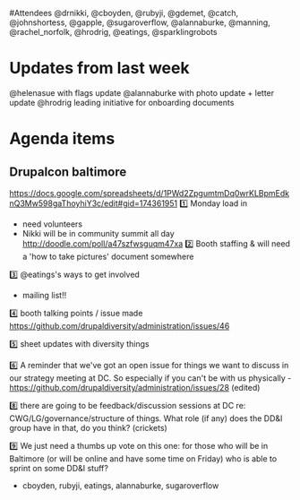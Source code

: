 
#Attendees
@drnikki, @cboyden, @rubyji, @gdemet, @catch, @johnshortess, @gapple, @sugaroverflow, @alannaburke, @manning, @rachel_norfolk, @hrodrig, @eatings, @sparklingrobots

# Updates from last week
@helenasue with flags update
@alannaburke with photo update + letter update
@hrodrig leading initiative for onboarding documents

# Agenda items

## Drupalcon baltimore
https://docs.google.com/spreadsheets/d/1PWd2ZpgumtmDq0wrKLBpmEdknQ3Mw598gaThoyhiY3c/edit#gid=174361951
:one: Monday load in
- need volunteers
- Nikki will be in community summit all day
http://doodle.com/poll/a47szfwsguqm47xa
:two: Booth staffing & will need a 'how to take pictures' document somewhere

:three: @eatings's ways to get involved
 - mailing list!!

:four: booth talking points / issue made https://github.com/drupaldiversity/administration/issues/46

:five: sheet updates with diversity things

:six:  A reminder that we've got an open issue for things we want to discuss in our strategy meeting at DC. So especially if you can't be with us physically - https://github.com/drupaldiversity/administration/issues/28 (edited)

:eight: there are going to be feedback/discussion sessions at DC re: CWG/LG/governance/structure of things.  What role (if any) does the DD&I group have in that, do you think?
(crickets)

:nine: We just need a thumbs up vote on this one: for those who will be in Baltimore (or will be online and have some time on Friday) who is able to sprint on some DD&I stuff?
- cboyden, rubyji, eatings, alannaburke, sugaroverflow
